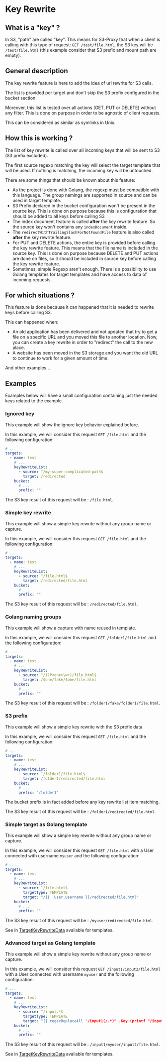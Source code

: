 # Key Rewrite

## What is a "key" ?

In S3, "path" are called "key". This means for S3-Proxy that when a client is calling with this type of request: `GET /test/file.html`, the S3 key will be `/test/file.html` (this example consider that S3 prefix and mount path are empty).

## General description

The key rewrite feature is here to add the idea of url rewrite for S3 calls.

The list is provided per target and don't skip the S3 prefix configured in the bucket section.

Moreover, this list is tested over all actions (GET, PUT or DELETE) without any filter. This is done on purpose in order to be agnostic of client requests.

This can be considered as similar as symlinks in Unix.

## How this is working ?

The list of key rewrite is called over all incoming keys that will be sent to S3 (S3 prefix excluded).

The first source regexp matching the key will select the target template that will be used. If nothing is matching, the incoming key will be untouched.

There are some things that should be known about this feature:

- As the project is done with Golang, the regexp must be compatible with this language. The group namings are supported in source and can be used in target template.
- S3 Prefix declared in the bucket configuration won't be present in the source key. This is done on purpose because this is configuration that should be added to all keys before calling S3.
- The index document feature is called **after** the key rewrite feature. So the source key won't contains any `indexDocument` inside.
- The `redirectWithTrailingSlashForNotFoundFile` feature is also called **after** the key rewrite feature.
- For PUT and DELETE actions, the entire key is provided before calling the key rewrite feature. This means that the file name is included in the source key. This is done on purpose because DELETE and PUT actions are done on files, so it should be included in source key before calling the key rewrite feature.
- Sometimes, simple Regexp aren't enough. There is a possibility to use Golang templates for target templates and have access to data of incoming requests.

## For which situations ?

This feature is done because it can happened that it is needed to rewrite keys before calling S3.

This can happened when:

- An old application has been delivered and not updated that try to get a file on a specific URL and you moved this file to another location. Now, you can create a key rewrite in order to "redirect" the call to the new place.
- A website has been moved in the S3 storage and you want the old URL to continue to work for a given amount of time.

And other examples...

## Examples

Examples below will have a small configuration containing just the needed keys related to the example.

### Ignored key

This example will show the ignore key behavior explained before.

In this example, we will consider this request `GET /file.html` and the following configuration:

```yaml linenums="1"
# ...
targets:
  - name: test
    # ...
    keyRewriteList:
      - source: ^/my-super-complicated-path$
        target: /redirected
    bucket:
      # ...
      prefix: ""
```

The S3 key result of this request will be : `/file.html`.

### Simple key rewrite

This example will show a simple key rewrite without any group name or capture.

In this example, we will consider this request `GET /file.html` and the following configuration:

```yaml linenums="1"
# ...
targets:
  - name: test
    # ...
    keyRewriteList:
      - source: ^/file.html$
        target: /redirected/file.html
    bucket:
      # ...
      prefix: ""
```

The S3 key result of this request will be : `/redirected/file.html`.

### Golang naming groups

This example will show a capture with name reused in template.

In this example, we will consider this request `GET /folder1/file.html` and the following configuration:

```yaml linenums="1"
# ...
targets:
  - name: test
    # ...
    keyRewriteList:
      - source: ^/(?P<one>\w+)/file.html$
        target: /$one/fake/$one/file.html
    bucket:
      # ...
      prefix: ""
```

The S3 key result of this request will be : `/folder1/fake/folder1/file.html`.

### S3 prefix

This example will show a simple key rewrite with the S3 prefix data.

In this example, we will consider this request `GET /file.html` and the following configuration:

```yaml linenums="1"
# ...
targets:
  - name: test
    # ...
    keyRewriteList:
      - source: ^/folder1/file.html$
        target: /folder1/redirected/file.html
    bucket:
      # ...
      prefix: "/folder1"
```

The bucket prefix is in fact added before any key rewrite list item matching.

The S3 key result of this request will be : `/folder1/redirected/file.html`.

### Simple target as Golang template

This example will show a simple key rewrite without any group name or capture.

In this example, we will consider this request `GET /file.html` with a User connected with username `myuser` and the following configuration:

```yaml linenums="1"
# ...
targets:
  - name: test
    # ...
    keyRewriteList:
      - source: ^/file.html$
        targetType: TEMPLATE
        target: "/{{ .User.Username }}/redirected/file.html"
    bucket:
      # ...
      prefix: ""
```

The S3 key result of this request will be : `/myuser/redirected/file.html`.

See in [TargetKeyRewriteData](../templates#targetkeyrewritedata) available for templates.

### Advanced target as Golang template

This example will show a simple key rewrite without any group name or capture.

In this example, we will consider this request `GET /input1/input2/file.html` with a User connected with username `myuser` and the following configuration:

```yaml linenums="1"
# ...
targets:
  - name: test
    # ...
    keyRewriteList:
      - source: ^/input.*$
        targetType: TEMPLATE
        target: "{{ regexReplaceAll "/input1(/.*)" .Key (printf "/input1/%s${1}" .User.Username) }}"
    bucket:
      # ...
      prefix: ""
```

The S3 key result of this request will be : `/input1/myuser/input2/file.html`.

See in [TargetKeyRewriteData](../templates#targetkeyrewritedata) available for templates.
